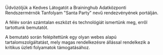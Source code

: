 Üdvözöljük a Kedves Látogatót a Braininghub Adatközponti Rendszermérnök Tanfolyam "Santa Party" nevű rendezvényének portálján.

A félév során számtalan eszközt és technológiát ismertünk meg, erről tartottunk bemutatót.

A bemutató során felépítettünk egy olyan webes alapú tartalomszolgáltatást, mely magas rendelkezésre állással rendelkezik a kritikus üzleti folyamatok támogatásához.

